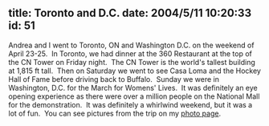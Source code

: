 title: Toronto and D.C.
date: 2004/5/11 10:20:33
id: 51
---
Andrea and I went to Toronto, ON and Washington D.C. on the weekend of April 23-25.  In Toronto, we had dinner at the 360 Restaurant at the top of the CN Tower on Friday night.  The CN Tower is the world's tallest building at 1,815 ft tall.  Then on Saturday we went to see Casa Loma and the Hockey Hall of Fame before driving back to Buffalo.  Sunday we were in Washington, D.C. for the March for Womens' Lives.  It was definitely an eye opening experience as there were over a million people on the National Mall for the demonstration.  It was definitely a whirlwind weekend, but it was a lot of fun.  You can see pictures from the trip on my [photo page](photo.asp).